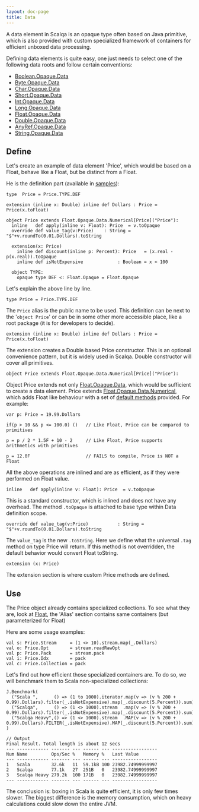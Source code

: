 ```yaml
---
layout: doc-page
title: Data
---
```


A data element in Scalqa is an opaque type often based on Java primitive, which is also provided with custom 
specialized framework of containers for efficient unboxed data processing.  

Defining data elements is quite easy, one just needs to select one of the following data roots and follow certain conventions:

- [Boolean.Opaque.Data](../../api/scalqa/lang/boolean/opaque/Data.html)
- [Byte.Opaque.Data](../../api/scalqa/lang/byte/opaque/Data.html) 
- [Char.Opaque.Data](../../api/scalqa/lang/char/opaque/Data.html) 
- [Short.Opaque.Data](../../api/scalqa/lang/short/opaque/Data.html) 
- [Int.Opaque.Data](../../api/scalqa/lang/int/opaque/Data.html) 
- [Long.Opaque.Data](../../api/scalqa/lang/long/opaque/Data.html) 
- [Float.Opaque.Data](../../api/scalqa/lang/float/opaque/Data.html) 
- [Double.Opaque.Data](../../api/scalqa/lang/double/opaque/Data.html) 
- [AnyRef.Opaque.Data](../../api/scalqa/lang/anyref/opaque/Data.html) 
- [String.Opaque.Data](../../api/scalqa/lang/string/opaque/Data.html) 

## Define

Let's create an example of data element 'Price', which would be based on a Float, behave like a Float, but be distinct from a Float.

He is the definition part (available in [samples](https://github.com/scalqa/samples/blob/master/src/example/opaque/PriceData.scala)):
```
type  Price = Price.TYPE.DEF

extension (inline x: Double) inline def Dollars : Price = Price(x.toFloat)

object Price extends Float.Opaque.Data.Numerical[Price]("Price"):
  inline   def apply(inline v: Float): Price  = v.toOpaque
  override def value_tag(v:Price)    : String = "$"+v.roundTo(0.01.Dollars).toString

  extension(x: Price)
    inline def discount(inline p: Percent): Price   = (x.real - p(x.real)).toOpaque
    inline def isNotExpensive             : Boolean = x < 100

  object TYPE:
    opaque type DEF <: Float.Opaque = Float.Opaque

```
Let's explain the above line by line.  
```  
type Price = Price.TYPE.DEF
```
The `Price` alias is the public name to be used. This definition can be next to the '`object Price`' or can be in some other 
more accessible place, like a root package (it is for developers to decide).

```  
extension (inline x: Double) inline def Dollars : Price = Price(x.toFloat)
```  
The extension creates a Double based Price constructor. This is an optional convenience pattern, but it is widely used in Scalqa. 
Double constructor will cover all primitives. 

```  
object Price extends Float.Opaque.Data.Numerical[Price]("Price"):
```  
Object Price extends not only [Float.Opaque.Data](../../api/scalqa/lang/float/opaque/Data.html), which would be sufficient to create a data element.
Price extends [Float.Opaque.Data.Numerical](../../api/scalqa/lang/float/opaque/data/Numerical.html), which adds Float like behaviour with a set of 
[default methods](../../api/scalqa/lang/float/opaque/data/Numerical$$_methods.html) provided. For example:
```
var p: Price = 19.99.Dollars

if(p > 10 && p <= 100.0) ()   // Like Float, Price can be compared to primitives   

p = p / 2 * 1.5F + 10 - 2     // Like Float, Price supports arithmetics with primitives

p = 12.0F                     // FAILS to compile, Price is NOT a Float
```
All the above operations are inlined and are as efficient, as if they were performed on Float value.

```
inline   def apply(inline v: Float): Price  = v.toOpaque
```
This is a standard constructor, which is inlined and does not have any overhead. The method `.toOpaque` is attached 
to base type within Data definition scope. 

```
override def value_tag(v:Price)           : String =  "$"+v.roundTo(0.01.Dollars).toString
```
The `value_tag` is the new `.toString`. Here we define what the universal `.tag` method on type Price will return. If this method is
not overridden, the default behavior would convert Float toString.  

```
extension (x: Price)    
```
The extension section is where custom Price methods are defined. 

## Use

The Price object already contains specialized collections. 
To see what they are, look at [Float](../../api/scalqa/lang/Float$.html), the 'Alias' section contains same containers 
(but parameterized for Float)
  
Here are some usage examples:
```
val s: Price.Stream     = (1 <> 10).stream.map(_.Dollars)
val o: Price.Opt        = stream.readRawOpt
val p: Price.Pack       = stream.pack
val i: Price.Idx        = pack
val c: Price.Collection = pack
```

Let's find out how efficient those specialized containers are. 
To do so, we will benchmark them to Scala non-specialized collections: 
```
J.Benchmark(
  ("Scala ",      () => (1 to 1000).iterator.map(v => (v % 200 + 0.99).Dollars).filter(_.isNotExpensive).map(_.discount(5.Percent)).sum),
  ("Scalqa",      () => (1 <> 1000).stream  .map(v => (v % 200 + 0.99).Dollars).filter(_.isNotExpensive).map(_.discount(5.Percent)).sum),
  ("Scalqa Heavy",() => (1 <> 1000).stream  .MAP(v => (v % 200 + 0.99).Dollars).FILTER(_.isNotExpensive).MAP(_.discount(5.Percent)).sum),
)
```
```
// Output
Final Result. Total length is about 12 secs
--- ------------ ------- --- ------ --- -----------------
Num Name         Ops/Sec %   Memory %   Last Value
--- ------------ ------- --- ------ --- -----------------
1   Scala        32.6k   11  59.1kB 100 23982.74999999997
2   Scalqa       77.1k   27  251B   0   23982.74999999997
3   Scalqa Heavy 279.2k  100 171B   0   23982.74999999997
--- ------------ ------- --- ------ --- -----------------
```

The conclusion is: boxing in Scala is quite efficient, it is only few times slower. The biggest difference is the memory consumption, 
which on heavy calculations could slow down the entire JVM. 
    

